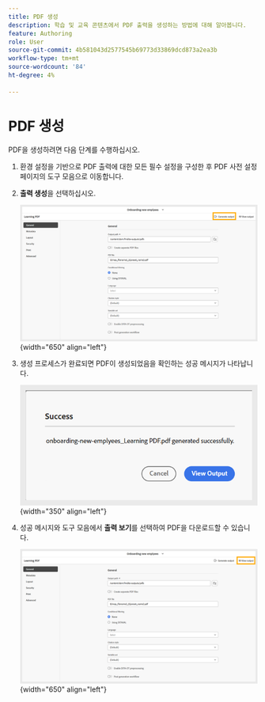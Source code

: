 ```yaml
---
title: PDF 생성
description: 학습 및 교육 콘텐츠에서 PDF 출력을 생성하는 방법에 대해 알아봅니다.
feature: Authoring
role: User
source-git-commit: 4b581043d2577545b69773d33869dcd873a2ea3b
workflow-type: tm+mt
source-wordcount: '84'
ht-degree: 4%

---
```


# PDF 생성

PDF을 생성하려면 다음 단계를 수행하십시오.

1. 환경 설정을 기반으로 PDF 출력에 대한 모든 필수 설정을 구성한 후 PDF 사전 설정 페이지의 도구 모음으로 이동합니다.
1. **출력 생성**&#x200B;을 선택하십시오.

   ![](assets/generate-output-pdf.png){width="650" align="left"}

1. 생성 프로세스가 완료되면 PDF이 생성되었음을 확인하는 성공 메시지가 나타납니다.

   ![](assets/learning-pdf-generated.png){width="350" align="left"}

1. 성공 메시지와 도구 모음에서 **출력 보기**&#x200B;를 선택하여 PDF을 다운로드할 수 있습니다.

   ![](assets/view-output.png){width="650" align="left"}





